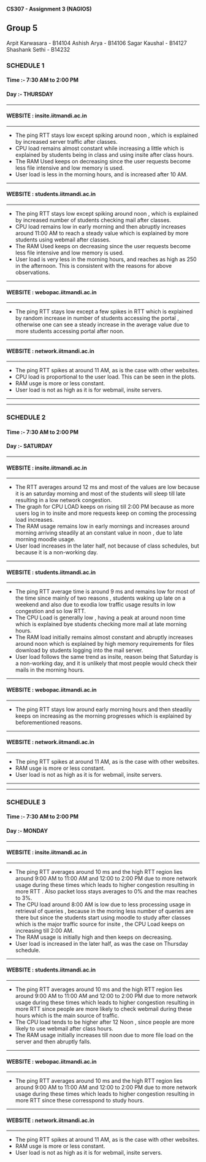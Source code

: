 **CS307 - Assignment 3 (NAGIOS)**
## Group 5
Arpit Karwasara - B14104
Ashish Arya     - B14106
Sagar Kaushal   - B14127
Shashank Sethi  - B14232

### SCHEDULE 1
#### Time :- 7:30 AM to 2:00 PM
#### Day :- THURSDAY
****
####  WEBSITE : insite.iitmandi.ac.in
****
- The ping RTT stays low except spiking around noon , which is explained by increased server traffic after classes.
- CPU load remains almost constant while increasing a little which is explained by students being in class and using insite after class hours.
- The RAM Used keeps on decreasing since the user requests become less file intensive and low memory is used.
- User load is less in the morning hours, and is increased after 10 AM.

****
####  WEBSITE : students.iitmandi.ac.in 
****
- The ping RTT stays low except spiking around noon , which is explained by increased number of students checking mail after classes.
- CPU load remains low in early morning and then abruptly increases around 11:00 AM to reach a steady value which is explained by more students using webmail after classes.
- The RAM Used keeps on decreasing since the user requests become less file intensive and low memory is used.
- User load is very less in the morning hours, and reaches as high as 250 in the afternoon. This is consistent with the reasons for above observations.

****
####  WEBSITE : webopac.iitmandi.ac.in
****
- The ping RTT stays low except a few spikes in RTT which is explained by random increase in number of students accessing the portal , otherwise one can see a steady increase in the average value due to more students accessing portal after noon.

****
####  WEBSITE : network.iitmandi.ac.in
****
- The ping RTT spikes at around 11 AM, as is the case with other websites.
- CPU load is proportional to the user load. This can be seen in the plots.
- RAM usge is more or less constant.
- User load is not as high as it is for webmail, insite servers.

****
****
### SCHEDULE 2 
#### Time :- 7:30 AM to 2:00 PM
#### Day :- SATURDAY
****
####  WEBSITE : insite.iitmandi.ac.in
****
- The RTT averages around 12 ms and most of the values are low because it is an saturday morning and most of the students will sleep till late resulting in a low network congestion.
- The graph for CPU LOAD keeps on rising till 2:00 PM because as more users log in to insite and more requests keep on coming the processing load increases.
- The RAM usage remains low in early mornings and increases around morning arriving steadily at an constant value in noon , due to late morning moodle usage.
- User load increases in the later half, not because of class schedules, but because it is a non-working day.

****
####  WEBSITE : students.iitmandi.ac.in 
****
- The ping RTT average time is around 9 ms and remains low for most of the time since mainly of two reasons , students waking up late on a weekend and also due to exodia low traffic usage results in low congestion and so low RTT.
- The CPU Load is generally low , having a peak at around noon time which is explained bye students checking more mail at late morning hours.
- The RAM load initially remains almost constant and abruptly increases around noon which is explained by high memory requirements for files download by students logging into the mail server.
- User load follows the same trend as insite, reason being that Saturday is a non-working day, and it is unlikely that most people would check their mails in the morning hours.

****
####  WEBSITE : webopac.iitmandi.ac.in
****
- The ping RTT stays low around early morning hours and then steadily keeps on increasing as the morning progresses which is explained by beforementioned reasons.

****
####  WEBSITE : network.iitmandi.ac.in
****
- The ping RTT spikes at around 11 AM, as is the case with other websites.
- RAM usge is more or less constant.
- User load is not as high as it is for webmail, insite servers.

****
****
### SCHEDULE 3 
#### Time :- 7:30 AM to 2:00 PM
#### Day :- MONDAY
****
####  WEBSITE : insite.iitmandi.ac.in
****
- The ping RTT averages around 10 ms and the high RTT region lies around 9:00 AM to 11:00 AM and 12:00 to 2:00 PM due to more network usage during these times which leads to higher congestion resulting in more RTT .
Also packet loss stays averages to 0% and the max reaches to 3%.
- The CPU load around 8:00 AM is low due to less processing usage in retrieval of queries , because in the moring less number of queries are there but since the students  start using moodle to study after classes which is the major traffic source for insite , the CPU Load keeps on increasing till 2:00 AM. 
- The RAM usage is initially high and then keeps on decreasing.
- User load is increased in the later half, as was the case on Thursday schedule.

****
####  WEBSITE : students.iitmandi.ac.in 
****
- The ping RTT averages around 10 ms and the high RTT region lies around 9:00 AM to 11:00 AM and 12:00 to 2:00 PM due to more network usage during these times which leads to higher congestion resulting in more RTT since people are more likely to check webmail during these hours which is the main source of traffic.
- The CPU load tends to be higher after 12 Noon , since people are more likely to use webmail after class hours.
- The RAM usage initially increases till noon due to more file load on the server and then abruptly falls.

****
####  WEBSITE : webopac.iitmandi.ac.in
****
- The ping RTT averages around 10 ms and the high RTT region lies around 9:00 AM to 11:00 AM and 12:00 to 2:00 PM due to more network usage during these times which leads to higher congestion resulting in more RTT since these corresspond to study hours.

****
####  WEBSITE : network.iitmandi.ac.in
****
- The ping RTT spikes at around 11 AM, as is the case with other websites.
- RAM usge is more or less constant.
- User load is not as high as it is for webmail, insite servers.

